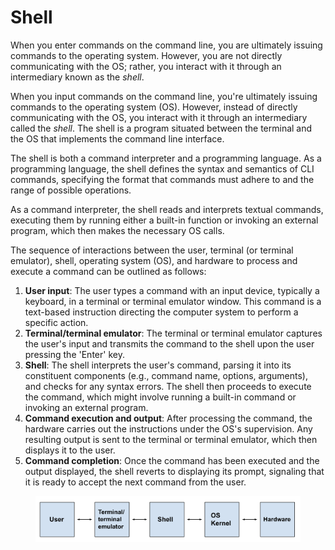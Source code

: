 # Shell

When you enter commands on the command line, you are ultimately issuing commands to the operating system. However, you are not directly communicating with the OS; rather, you interact with it through an intermediary known as the _shell_.&#x20;

When you input commands on the command line, you're ultimately issuing commands to the operating system (OS). However, instead of directly communicating with the OS, you interact with it through an intermediary called the _shell_. The shell is a program situated between the terminal and the OS that implements the command line interface.&#x20;

The shell is both a command interpreter and a programming language. As a programming language, the shell defines the syntax and semantics of CLI commands, specifying the format that commands must adhere to and the range of possible operations.

As a command interpreter, the shell reads and interprets textual commands, executing them by running either a built-in function or invoking an external program, which then makes the necessary OS calls.

The sequence of interactions between the user, terminal (or terminal emulator), shell, operating system (OS), and hardware to process and execute a command can be outlined as follows:

1. **User input**: The user types a command with an input device, typically a keyboard, in a terminal or terminal emulator window. This command is a text-based instruction directing the computer system to perform a specific action.
2. **Terminal/terminal emulator**: The terminal or terminal emulator captures the user's input and transmits the command to the shell upon the user pressing the 'Enter' key.
3. **Shell**: The shell interprets the user's command, parsing it into its constituent components (e.g., command name, options, arguments), and checks for any syntax errors. The shell then proceeds to execute the command, which might involve running a built-in command or invoking an external program.
4. **Command execution and output**: After processing the command, the hardware carries out the instructions under the OS's supervision. Any resulting output is sent to the terminal or terminal emulator, which then displays it to the user.
5. **Command completion**: Once the command has been executed and the output displayed, the shell reverts to displaying its prompt, signaling that it is ready to accept the next command from the user.



<figure><img src="../.gitbook/assets/Screenshot 2023-04-26 at 3.21.28 PM.png" alt=""><figcaption></figcaption></figure>
